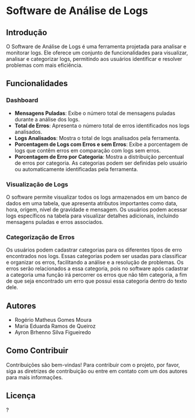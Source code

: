 # Software de Análise de Logs

## Introdução
O Software de Análise de Logs é uma ferramenta projetada para analisar e monitorar logs. Ele oferece um conjunto de funcionalidades para visualizar, analisar e categorizar logs, permitindo aos usuários identificar e resolver problemas com mais eficiência.

## Funcionalidades

### Dashboard
- **Mensagens Puladas**: Exibe o número total de mensagens puladas durante a análise dos logs.
- **Total de Erros**: Apresenta o número total de erros identificados nos logs analisados.
- **Logs Analisados**: Mostra o total de logs analisados pela ferramenta.
- **Porcentagem de Logs com Erros e sem Erros**: Exibe a porcentagem de logs que contêm erros em comparação com logs sem erros.
- **Porcentagem de Erro por Categoria**: Mostra a distribuição percentual de erros por categoria. As categorias podem ser definidas pelo usuário ou automaticamente identificadas pela ferramenta.

### Visualização de Logs
O software permite visualizar todos os logs armazenados em um banco de dados em uma tabela, que apresenta atributos importantes como data, hora, origem, nível de gravidade e mensagem. Os usuários podem acessar logs específicos na tabela para visualizar detalhes adicionais, incluindo mensagens puladas e erros associados.

### Categorização de Erros
Os usuários podem cadastrar categorias para os diferentes tipos de erro encontrados nos logs. Essas categorias podem ser usadas para classificar e organizar os erros, facilitando a análise e a resolução de problemas. Os erros serão relacionados a essa categoria, pois no software após cadastrar a categoria uma função irá percorrer os erros que não têm categoria, a fim de que seja encontrado um erro que possui essa categoria dentro do texto dele.

## Autores
- Rogério Matheus Gomes Moura
- Maria Eduarda Ramos de Queiroz
- Ayron Brhenno Silva Figueiredo

## Como Contribuir
Contribuições são bem-vindas! Para contribuir com o projeto, por favor, siga as diretrizes de contribuição ou entre em contato com um dos autores para mais informações.

## Licença
?
